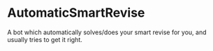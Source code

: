 # AutomaticSmartRevise
A bot which automatically solves/does your smart revise for you, and usually tries to get it right.
